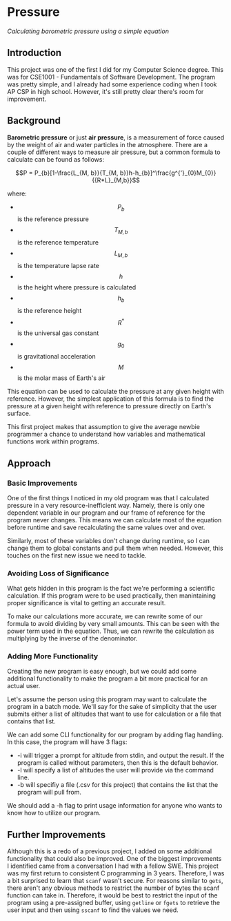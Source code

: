 
# Pressure
*Calculating barometric pressure using a simple equation*

## Introduction
This project was one of the first I did for my Computer Science degree. This was for CSE1001 - Fundamentals of Software Development. The program was pretty simple, and I already had some experience coding when I took AP CSP in high school. However, it's still pretty clear there's room for improvement. 

## Background
**Barometric pressure** or just **air pressure**, is a measurement of force caused by the weight of air and water particles in the atmosphere. There are a couple of different ways to measure air pressure, but a common formula to calculate can be found as follows:
```math
P = P_{b}[1-\frac{L_{M, b}}{T_{M, b}}h-h_{b}]^\frac{g^{'}_{0}M_{0}}{{R*L}_{M,b}}
```

where:
* $$P_{b}$$ is the reference pressure
* $$T_{M, b}$$ is the reference temperature
* $$L_{M, b}$$ is the temperature lapse rate
* $$h$$ is the height where pressure is calculated
* $$h_{b}$$ is the reference height
* $$R^{*}$$ is the universal gas constant
* $$g_{0}$$ is gravitational acceleration
* $$M$$ is the molar mass of Earth's air

This equation can be used to calculate the pressure at any given height with reference. However, the simplest application of this formula is to find the pressure at a given height with reference to pressure directly on Earth's surface. 

This first project makes that assumption to give the average newbie programmer a chance to understand how variables and mathematical functions work within programs. 

## Approach
### Basic Improvements
One of the first things I noticed in my old program was that I calculated pressure in a very resource-inefficient way. Namely, there is only one dependent variable in our program and our frame of reference for the program never changes. This means we can calculate most of the equation before runtime and save recalculating the same values over and over. 

Similarly, most of these variables don't change during runtime, so I can change them to global constants and pull them when needed. However, this touches on the first new issue we need to tackle. 

### Avoiding Loss of Significance
What gets hidden in this program is the fact we're performing a scientific calculation. If this program were to be used practically, then manintaining proper significance is vital to getting an accurate result. 

To make our calculations more accurate, we can rewrite some of our formula to avoid dividing by very small amounts. This can be seen with the power term used in the equation. Thus, we can rewrite the calculation as multiplying by the inverse of the denominator. 

### Adding More Functionality
Creating the new program is easy enough, but we could add some additional functionality to make the program a bit more practical for an actual user. 

Let's assume the person using this program may want to calculate the program in a batch mode. We'll say for the sake of simplicity that the user submits either a list of altitudes that want to use for calculation or a file that contains that list. 

We can add some CLI functionality for our program by adding flag handling. In this case, the program will have 3 flags:

* -i will trigger a prompt for altitude from stdin, and output the result. If the program is called without parameters, then this is the default behavior.
* -l will specify a list of altitudes the user will provide via the command line. 
* -b will specifiy a file (.csv for this project) that contains the list that the program will pull from. 

We should add a -h flag to print usage information for anyone who wants to know how to utilize our program. 

## Further Improvements
Although this is a redo of a previous project, I added on some additional functionality that could also be improved. One of the biggest improvements I identified came from a conversation I had with a fellow SWE. This project was my first return to consistent C programming in 3 years. Therefore, I was a bit surprised to learn that `scanf` wasn't secure. For reasons similar to `gets`, there aren't any obvious methods to restrict the number of bytes the scanf function can take in. Therefore, it would be best to restrict the input of the program using a pre-assigned buffer, using `getline` or `fgets` to retrieve the user input and then using `sscanf` to find the values we need. 
 
